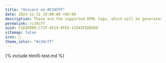 ```yaml
---
title: "Unicorn on #C34CFF"
date: 2023-12-31 19:00:00 +00:00
description: These are the supported HTML tags, which will be generated from Markdown.
permalink: /c34cff
uuid: F1D2D989-C71F-4514-9FED-1CD42FEDED68
sitemap: false
icon: 🦄
theme_color: "#c34cff"
---
```

{% include html5-test.md %}